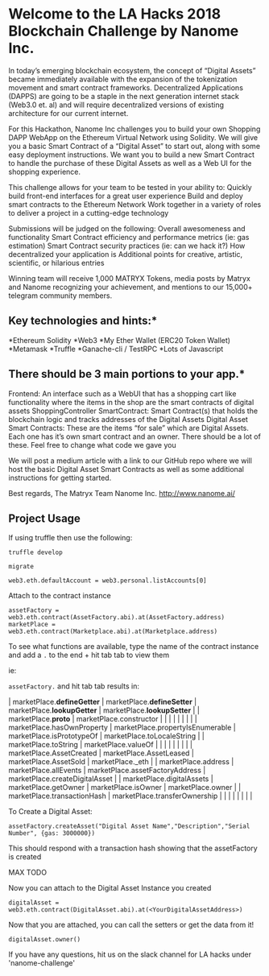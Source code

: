 

# Welcome to the LA Hacks 2018 Blockchain Challenge by Nanome Inc.

In today’s emerging blockchain ecosystem, the concept of “Digital Assets” became immediately available with the expansion of the tokenization movement and smart contract frameworks. Decentralized Applications (DAPPS) are going to be a staple in the next generation internet stack (Web3.0 et. al) and will require decentralized versions of existing architecture for our current internet.

For this Hackathon, Nanome Inc challenges you to build your own Shopping DAPP WebApp on the Ethereum Virtual Network using Solidity. We will give you a basic Smart Contract of a “Digital Asset” to start out, along with some easy deployment instructions. We want you to build a new Smart Contract to handle the purchase of these Digital Assets as well as a Web UI for the shopping experience.

This challenge allows for your team to be tested in your ability to:
Quickly build front-end interfaces for a great user experience
Build and deploy smart contracts to the Ethereum Network
Work together in a variety of roles to deliver a project in a cutting-edge technology

Submissions will be judged on the following:
Overall awesomeness and functionality
Smart Contract efficiency and performance metrics (ie: gas estimation)
Smart Contract security practices (ie: can we hack it?)
How decentralized your application is
Additional points for creative, artistic, scientific, or hilarious entries

Winning team will receive 1,000 MATRYX Tokens, media posts by Matryx and Nanome recognizing your achievement, and mentions to our 15,000+ telegram community members.

## Key technologies and hints:*
*Ethereum Solidity
*Web3
*My Ether Wallet (ERC20 Token Wallet)
*Metamask
*Truffle
*Ganache-cli / TestRPC
*Lots of Javascript

## There should be 3 main portions to your app.*
Frontend: An interface such as a WebUI that has a shopping cart like functionality where the items in the shop are the smart contracts of digital assets
ShoppingController SmartContract: Smart Contract(s) that holds the blockchain logic and tracks addresses of the Digital Assets
Digital Asset Smart Contracts: These are the items “for sale” which are Digital Assets. Each one has it’s own smart contract and an owner. There should be a lot of these. Feel free to change what code we gave you

We will post a medium article with a link to our GitHub repo where we will host the basic Digital Asset Smart Contracts as well as some additional instructions for getting started.

Best regards,
The Matryx Team
Nanome Inc.
http://www.nanome.ai/ 


## Project Usage

If using truffle then use the following:

```
truffle develop
```

```
migrate
```

```
web3.eth.defaultAccount = web3.personal.listAccounts[0]
```

Attach to the contract instance
```
assetFactory = web3.eth.contract(AssetFactory.abi).at(AssetFactory.address)
marketPlace = web3.eth.contract(Marketplace.abi).at(Marketplace.address)
```

To see what functions are available, type the name of the contract instance and add a `.` to the end + hit tab tab to view them

ie:

```assetFactory.``` and hit tab tab results in:

| marketPlace.__defineGetter__ | marketPlace.__defineSetter__     | marketPlace.__lookupGetter__    | marketPlace.__lookupSetter__   |
| marketPlace.__proto__        | marketPlace.constructor          |                                 |                                |
|                              |                                  |                                 |                                |
| marketPlace.hasOwnProperty   | marketPlace.propertyIsEnumerable | marketPlace.isPrototypeOf       | marketPlace.toLocaleString     |
| marketPlace.toString         | marketPlace.valueOf              |                                 |                                |
|                              |                                  |                                 |                                |
| marketPlace.AssetCreated     | marketPlace.AssetLeased          | marketPlace.AssetSold           | marketPlace._eth               |
| marketPlace.address          | marketPlace.allEvents            | marketPlace.assetFactoryAddress | marketPlace.createDigitalAsset |
| marketPlace.digitalAssets    | marketPlace.getOwner             | marketPlace.isOwner             | marketPlace.owner              |
| marketPlace.transactionHash  | marketPlace.transferOwnership    |                                 |                                |
|                              |                                  |                                 |                                |

To Create a Digital Asset:

```
assetFactory.createAsset("Digital Asset Name","Description","Serial Number", {gas: 3000000})
```

This should respond with a transaction hash showing that the assetFactory is created

MAX TODO

Now you can attach to the Digital Asset Instance you created

```
digitalAsset = web3.eth.contract(DigitalAsset.abi).at(<YourDigitalAssetAddress>)
```


Now that you are attached, you can call the setters or get the data from it!

```
digitalAsset.owner()
```

If you have any questions, hit us on the slack channel for LA hacks under 'nanome-challenge'
